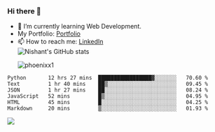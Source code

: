 ### Hi there 👋

<!--
**phoenixx1/phoenixx1** is a ✨ _special_ ✨ repository because its `README.md` (this file) appears on your GitHub profile.

Here are some ideas to get you started:

- 🔭 I’m currently working on ...
- 🌱 I’m currently learning ...
- 👯 I’m looking to collaborate on ...
- 🤔 I’m looking for help with ...
- 💬 Ask me about ...
- 📫 How to reach me: ...
- 😄 Pronouns: ...
- ⚡ Fun fact: ...
-->
- 🌱 I’m currently learning Web Development.
- My Portfolio: [Portfolio](https://phoenixx1.github.io/)
- 📫 How to reach me: [LinkedIn](https://www.linkedin.com/in/nishant-saxena-2609/)  
![Nishant's GitHub stats](https://github-readme-stats.vercel.app/api?username=phoenixx1&count_private=true)<p><img align="center" src="https://github-readme-streak-stats.herokuapp.com/?user=phoenixx1&" alt="phoenixx1" /></p>  
<!--START_SECTION:waka-->

```text
Python       12 hrs 27 mins  █████████████████▓░░░░░░░   70.60 %
Text         1 hr 40 mins    ██▒░░░░░░░░░░░░░░░░░░░░░░   09.45 %
JSON         1 hr 27 mins    ██░░░░░░░░░░░░░░░░░░░░░░░   08.24 %
JavaScript   52 mins         █▒░░░░░░░░░░░░░░░░░░░░░░░   04.95 %
HTML         45 mins         █░░░░░░░░░░░░░░░░░░░░░░░░   04.25 %
Markdown     20 mins         ▒░░░░░░░░░░░░░░░░░░░░░░░░   01.93 %
```

<!--END_SECTION:waka-->

![](https://komarev.com/ghpvc/?username=phoenixx1&style=plastic)

<!-- ![Visitor Count](https://profile-counter.glitch.me/phoenixx1/count.svg) -->
